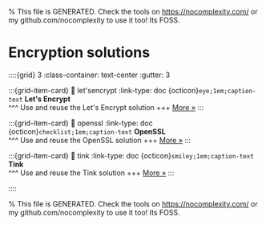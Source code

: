 
% This file is GENERATED. Check the tools on https://nocomplexity.com/ or my github.com/nocomplexity to use it too! Its FOSS. 

# Encryption solutions 
::::{grid} 3
:class-container: text-center
:gutter: 3 

:::{grid-item-card}
:link: let'sencrypt
:link-type: doc
{octicon}`eye;1em;caption-text` **Let's Encrypt**        
^^^
Use and reuse the Let's Encrypt solution
+++
[More »](let'sencrypt)
:::

:::{grid-item-card}
:link: openssl
:link-type: doc
{octicon}`checklist;1em;caption-text` **OpenSSL**        
^^^
Use and reuse the OpenSSL solution
+++
[More »](openssl)
:::

:::{grid-item-card}
:link: tink
:link-type: doc
{octicon}`smiley;1em;caption-text` **Tink**        
^^^
Use and reuse the Tink solution
+++
[More »](tink)
:::

::::


% This file is GENERATED. Check the tools on https://nocomplexity.com/ or my github.com/nocomplexity to use it too! Its FOSS. 

